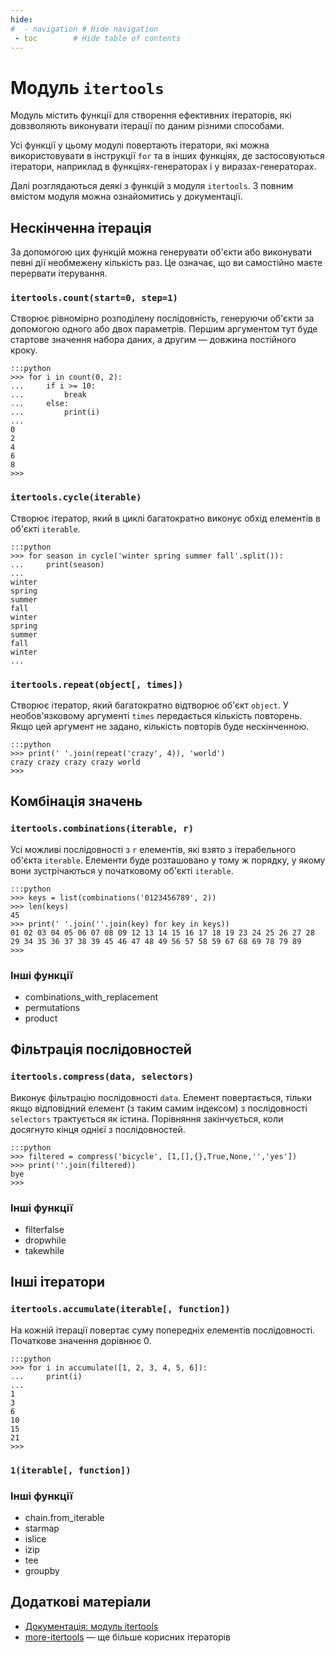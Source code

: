 ```yaml
---
hide:
#  - navigation # Hide navigation
 - toc        # Hide table of contents
---
```


# Модуль `itertools`

Модуль містить функції для створення ефективних ітераторів, які довзволяють виконувати  ітерації по даним різними способами.

Усі функції у цьому модулі повертають ітератори, які можна використовувати в інструкції `for` та в інших функціях, де застосовуються ітератори, 
наприклад в функціях-генераторах і у виразах-генераторах.

Далі розглядаються деякі з функцій з модуля `itertools`. 
З повним вмістом модуля можна ознайомитись у документації.

## Нескінченна ітерація

За допомогою цих функцій можна генерувати об'єкти або виконувати певні дії необмежену кількість раз. 
Це означає, що ви самостійно маєте перервати ітерування.

### `itertools.count(start=0, step=1)`

Створює рівномірно розподілену послідовність, генеруючи об'єкти за допомогою одного або двох параметрів.  Першим аргументом тут буде стартове значення набора даних, а другим — довжина постійного кроку. 

	:::python
	>>> for i in count(0, 2):
	...     if i >= 10:
	...         break
	...     else:
	...         print(i)
	...
	0
	2
	4
	6
	8
	>>>

### `itertools.cycle(iterable)`

Створює ітератор, який в циклі багатократно виконує обхід елементів в об'єкті `iterable`.

	:::python
	>>> for season in cycle('winter spring summer fall'.split()):
	...     print(season)
	...
	winter
	spring
	summer
	fall
	winter
	spring
	summer
	fall
	winter
	...

	
### `itertools.repeat(object[, times])`

Створює ітератор, який багатократно відтворює об'єкт `object`. 
У необов'язковому аргументі `times` передається кількість повторень. 
Якщо цей аргумент не задано, кількість повторів буде нескінченною.

	:::python
	>>> print(' '.join(repeat('crazy', 4)), 'world')
	crazy crazy crazy crazy world
	>>>

## Комбінація значень

### `itertools.combinations(iterable, r)`

Усі можливі послідовності з `r` елементів, 
які взято з ітерабельного об'єкта `iterable`. 
Елементи буде розташовано у тому ж порядку, у якому вони зустрічаються у початковому об'єкті `iterable`.

	:::python
	>>> keys = list(combinations('0123456789', 2))
	>>> len(keys)
	45
	>>> print(' '.join(''.join(key) for key in keys))
	01 02 03 04 05 06 07 08 09 12 13 14 15 16 17 18 19 23 24 25 26 27 28 29 34 35 36 37 38 39 45 46 47 48 49 56 57 58 59 67 68 69 78 79 89
	>>>

### Інші функції

- combinations_with_replacement
- permutations
- product


## Фільтрація послідовностей

### `itertools.compress(data, selectors)`

Виконує фільтрацію послідовності `data`. 
Елемент повертається, тільки якщо відповідний елемент (з таким самим індексом) з послідовності `selectors` трактується як істина. 
Порівняння закінчується, коли досягнуто кінця однієї з послідовностей.

	:::python
	>>> filtered = compress('bicycle', [1,[],{},True,None,'','yes'])
	>>> print(''.join(filtered))
	bye
	>>>

### Інші функції

- filterfalse
- dropwhile
- takewhile

## Інші ітератори
	
### `itertools.accumulate(iterable[, function])`
	
На кожній ітерації повертає суму попередніх елементів послідовності. 
Початкове значення дорівнює 0. 

	:::python
	>>> for i in accumulate([1, 2, 3, 4, 5, 6]):
	...     print(i)
	...
	1
	3
	6
	10
	15
	21
	>>>
	
### `1(iterable[, function])`

### Інші функції

- chain.from_iterable
- starmap
- islice
- izip
- tee
- groupby

## Додаткові матеріали

- [Документація: модуль itertools](https://docs.python.org/3.7/library/itertools.html)
- [more-itertools](https://pypi.org/project/more-itertools/) — ще більше корисних ітераторів

<!--
https://all-python.ru/osnovy/itertools.html
http://www.ilnurgi1.ru/docs/python/modules/itertools.html
http://trainingweb.ru/page/iterate-module-itertools-python
-->





